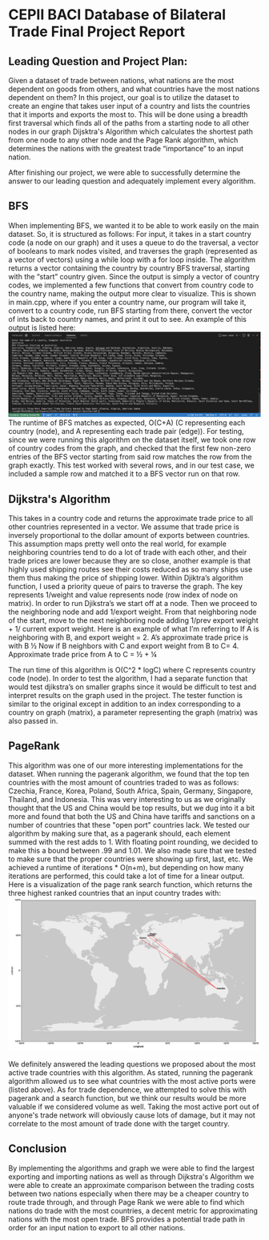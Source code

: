 # CEPII BACI Database of Bilateral Trade Final Project Report

## Leading Question and Project Plan:
Given a dataset of trade between nations, what nations are the most dependent on goods from others, and what countries have the most nations dependent on them? In this project, our goal is to utilize the dataset to create an engine that takes user input of a country and lists the countries that it imports and exports the most to. This will be done using a breadth first traversal which finds all of the paths from a starting node to all other nodes in our graph Dijsktra's Algorithm which calculates the shortest path from one node to any other node and the Page Rank algorithm, which determines the nations with the greatest trade “importance” to an input nation. 

After finishing our project, we were able to successfully determine the answer to our leading question and adequately implement every algorithm.


## BFS
When implementing BFS, we wanted it to be able to work easily on the main dataset. So, it is structured as follows: For input, it takes in a start country code (a node on our graph) and it uses a queue to do the traversal, a vector of booleans to mark nodes visited, and traverses the graph (represented as a vector of vectors) using a while loop with a for loop inside. The algorithm returns a vector containing the country by country BFS traversal, starting with the “start” country given. Since the output is simply a vector of country codes, we implemented a few functions that convert from country code to the country name, making the output more clear to visualize. This is shown in main.cpp, where if you enter a country name, our program will take it, convert to a country code, run BFS starting from there, convert the vector of ints back to country names, and print it out to see. An example of this output is listed here: 
![BFS Results](https://github.com/clhin/cs225-final-project/blob/main/reportImages/bfs%20results.png)
The runtime of BFS matches as expected, O(C+A) (C representing each country (node), and A representing each trade pair (edge)). For testing, since we were running this algorithm on the dataset itself, we took one row of country codes from the graph, and checked that the first few non-zero entries of the BFS vector starting from said row matches the row from the graph exactly. This test worked with several rows, and in our test case, we included a sample row and matched it to a BFS vector run on that row.

## Dijkstra's Algorithm
This takes in a country code and returns the approximate trade price to all other countries represented in a vector. We assume that trade price is inversely proportional to the dollar amount of exports between countries. This assumption maps pretty well onto the real world, for example neighboring countries tend to do a lot of trade with each other, and their trade prices are lower because they are so close, another example is that highly used shipping routes see their costs reduced as so many ships use them thus making the price of shipping lower. Within Djiktra’s algorithm function, I used a priority queue of pairs to traverse the graph. The key represents 1/weight and value represents node (row index of node on matrix). In order to run Djikstra’s we start off at a node. Then we proceed to the neighboring node and add 1/export weight. From that neighboring node of the start, move to the next neighboring node adding 1/prev export weight + 1/ current export weight. Here is an example of what I’m referring to If A is neighboring with B, and export weight = 2. A’s approximate trade price is with B ½ Now if B neighbors with C and export weight from B to C= 4. Approximate trade price from A to C  = ½ + ¼ 


The run time of this algorithm is O(C^2 * logC) where C represents country code (node). In order to test the algorithm, I had a separate function that would test djikstra’s on smaller graphs since it would be difficult to test and interpret results on the graph used in the project. The tester function is similar to the original except in addition to an index corresponding to a country on graph (matrix), a parameter representing the graph (matrix) was also passed in. 

## PageRank
This algorithm was one of our more interesting implementations for the dataset. When running the pagerank algorithm,
we found that the top ten countries with the most amount of countries traded to was as follows:
Czechia, France, Korea, Poland, South Africa, Spain, Germany, Singapore, Thailand, and Indonesia. This was very interesting to us
as we originally thought that the US and China would be top results, but we dug into it a bit more and found that
both the US and China have tariffs and sanctions on a number of countries that these "open port" countries lack. We
tested our algorithm by making sure that, as a pagerank should, each element summed with the rest adds to 1. With
floating point rounding, we decided to make this a bound between .99 and 1.01. We also made sure that we tested to make
sure that the proper countries were showing up first, last, etc. We achieved a runtime of iterations * O(n+m), but depending on how many iterations
are performed, this could take a lot of time for a linear output. Here is a visualization of the page rank search function, which returns the three highest ranked countries that an input country trades with:
![PageRank](https://github.com/clhin/cs225-final-project/blob/main/reportImages/pagerank.png)

We definitely answered the leading questions we proposed about the most active trade countries with this algorithm. As stated, running the pagerank
algorithm allowed us to see what countries with the most active ports were (listed above). As for trade dependence, we attempted to solve this with
pagerank and a search function, but we think our results would be more valuable if we considered volume as well. Taking the most active port out of
anyone's trade network will obviously cause lots of damage, but it may not correlate to the most amount of trade done with the target country.

## Conclusion
By implementing the algorithms and graph we were able to find the largest exporting and importing nations as well as through Dijkstra's Algorithm we were able to create an approximate comparison between the trading costs between two nations especially when there may be a cheaper country to route trade through, and through Page Rank we were able to find which nations do trade with the most countries, a decent metric for approximating nations with the most open trade. BFS provides a potential trade path in order for an input nation to export to all other nations.
